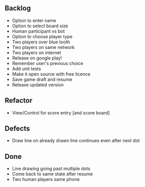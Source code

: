 Backlog
-------
* Option to enter name
* Option to select board size
* Human participant vs bot
* Option to choose player type
* Two players over blue tooth
* Two players on same network
* Two players on internet
* Release on google play!
* Remember user's previous choice
* Add unit tests
* Make it open source with free licence
* Save game draft and resume
* Release updated version

Refactor
--------
* View/Control for score entry [and score board]

Defects
-------
* Draw line on already drawn line continues even after next dot

Done
----
* Line drawing going past multiple dots
* Come back to same state after resume
* Two human players same phone
